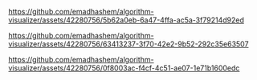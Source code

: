 

https://github.com/emadhashem/algorithm-visualizer/assets/42280756/5b62a0eb-6a47-4ffa-ac5a-3f79214d92ed



https://github.com/emadhashem/algorithm-visualizer/assets/42280756/63413237-3f70-42e2-9b52-292c35e63507



https://github.com/emadhashem/algorithm-visualizer/assets/42280756/0f8003ac-f4cf-4c51-ae07-1e71b1600edc

